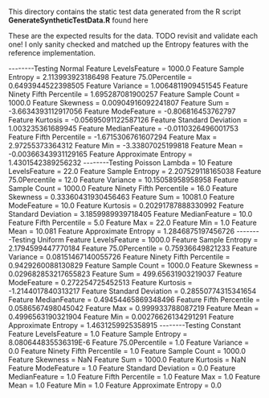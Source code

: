 This directory contains the static test data generated from the R script __GenerateSyntheticTestData.R__ found here 


These are the expected results for the data. 
TODO revisit and validate each one! 
I only sanity checked and matched up the Entropy features with the reference implementation. 

--------Testing Normal 
Feature LevelsFeature = 1000.0
Feature Sample Entropy = 2.113993923186498
Feature 75.0Percentile = 0.6493944522398505
Feature Variance = 1.0064811909451545
Feature Ninety Fifth Percentile = 1.695287081900257
Feature Sample Count = 1000.0
Feature Skewness = 0.00904916092241807
Feature Sum = -3.6634393112917056
Feature ModeFeature = -0.806816453762797
Feature Kurtosis = -0.05695091122587126
Feature Standard Deviation = 1.003235361689945
Feature MedianFeature = -0.0110326496001753
Feature Fifth Percentile = -1.6715306761607294
Feature Max = 2.97255373364312
Feature Min = -3.33807025199818
Feature Mean = -0.00366343931129165
Feature Approximate Entropy = 1.4301542389256232
--------Testing Poisson Lambda = 10 
Feature LevelsFeature = 22.0
Feature Sample Entropy = 2.207529118165038
Feature 75.0Percentile = 12.0
Feature Variance = 10.15058958958958
Feature Sample Count = 1000.0
Feature Ninety Fifth Percentile = 16.0
Feature Skewness = 0.33360431930456463
Feature Sum = 10081.0
Feature ModeFeature = 10.0
Feature Kurtosis = 0.20291787888330992
Feature Standard Deviation = 3.1859989939718405
Feature MedianFeature = 10.0
Feature Fifth Percentile = 5.0
Feature Max = 22.0
Feature Min = 1.0
Feature Mean = 10.081
Feature Approximate Entropy = 1.2846875197456726
--------Testing Uniform 
Feature LevelsFeature = 1000.0
Feature Sample Entropy = 2.1794599447770184
Feature 75.0Percentile = 0.75936649821233
Feature Variance = 0.08151467140055726
Feature Ninety Fifth Percentile = 0.9429260088130829
Feature Sample Count = 1000.0
Feature Skewness = 0.029682853217655823
Feature Sum = 499.65631903219037
Feature ModeFeature = 0.272254725452513
Feature Kurtosis = -1.2144017840313217
Feature Standard Deviation = 0.28550774315341654
Feature MedianFeature = 0.49454465869348496
Feature Fifth Percentile = 0.0586567498045042
Feature Max = 0.999933788087219
Feature Mean = 0.4996563190321904
Feature Min = 0.00276626134291291
Feature Approximate Entropy = 1.4631259925358915
--------Testing Constant 
Feature LevelsFeature = 1.0
Feature Sample Entropy = 8.080644835536319E-6
Feature 75.0Percentile = 1.0
Feature Variance = 0.0
Feature Ninety Fifth Percentile = 1.0
Feature Sample Count = 1000.0
Feature Skewness = NaN
Feature Sum = 1000.0
Feature Kurtosis = NaN
Feature ModeFeature = 1.0
Feature Standard Deviation = 0.0
Feature MedianFeature = 1.0
Feature Fifth Percentile = 1.0
Feature Max = 1.0
Feature Mean = 1.0
Feature Min = 1.0
Feature Approximate Entropy = 0.0